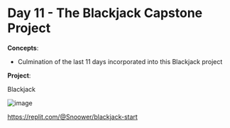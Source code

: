 # Day 11 - The Blackjack Capstone Project

**Concepts**:
- Culmination of the last 11 days incorporated into this Blackjack project

**Project**:

Blackjack

![image](https://github.com/Snoower/100-days-of-code-python/assets/56703794/8f9eaaf2-e155-4508-8fab-1ba6fb366587)

https://replit.com/@Snoower/blackjack-start
